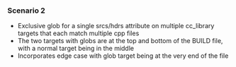### Scenario 2

- Exclusive glob for a single srcs/hdrs attribute on multiple cc_library targets that each match multiple cpp files
- The two targets with globs are at the top and bottom of the BUILD file, with a normal target being in the middle
- Incorporates edge case with glob target being at the very end of the file
